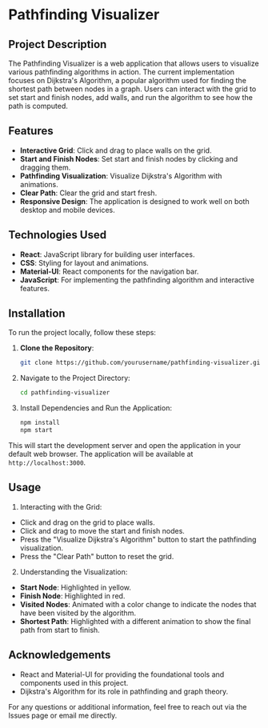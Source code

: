 
# Pathfinding Visualizer

## Project Description

The Pathfinding Visualizer is a web application that allows users to visualize various pathfinding algorithms in action. The current implementation focuses on Dijkstra's Algorithm, a popular algorithm used for finding the shortest path between nodes in a graph. Users can interact with the grid to set start and finish nodes, add walls, and run the algorithm to see how the path is computed.

## Features

- **Interactive Grid**: Click and drag to place walls on the grid.
- **Start and Finish Nodes**: Set start and finish nodes by clicking and dragging them.
- **Pathfinding Visualization**: Visualize Dijkstra's Algorithm with animations.
- **Clear Path**: Clear the grid and start fresh.
- **Responsive Design**: The application is designed to work well on both desktop and mobile devices.

## Technologies Used

- **React**: JavaScript library for building user interfaces.
- **CSS**: Styling for layout and animations.
- **Material-UI**: React components for the navigation bar.
- **JavaScript**: For implementing the pathfinding algorithm and interactive features.

## Installation

To run the project locally, follow these steps:

1. **Clone the Repository**:

   ```bash
   git clone https://github.com/yourusername/pathfinding-visualizer.git

2. Navigate to the Project Directory:

   ```bash
   cd pathfinding-visualizer

3. Install Dependencies and Run the Application:

    ```bash
    npm install
    npm start

This will start the development server and open the application in your default web browser. The application will be available at `http://localhost:3000`.

## Usage

1. Interacting with the Grid:
- Click and drag on the grid to place walls.
- Click and drag to move the start and finish nodes.
- Press the "Visualize Dijkstra's Algorithm" button to start the pathfinding visualization.
- Press the "Clear Path" button to reset the grid.

2. Understanding the Visualization:
- **Start Node**: Highlighted in yellow.
- **Finish Node**: Highlighted in red.
- **Visited Nodes**: Animated with a color change to indicate the nodes that have been visited by the algorithm.
- **Shortest Path**: Highlighted with a different animation to show the final path from start to finish.

## Acknowledgements
- React and Material-UI for providing the foundational tools and components used in this project.
- Dijkstra's Algorithm for its role in pathfinding and graph theory.

For any questions or additional information, feel free to reach out via the Issues page or email me directly.

